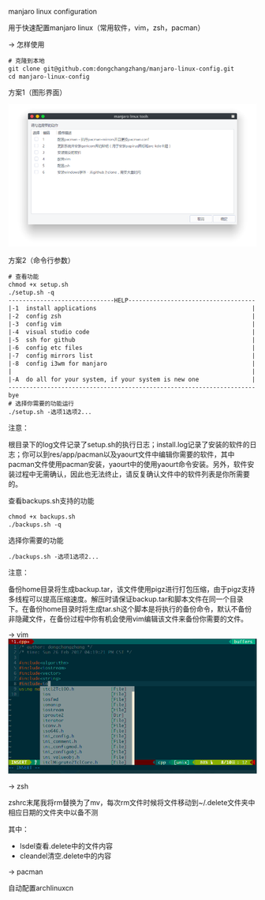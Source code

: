manjaro linux configuration

用于快速配置manjaro linux（常用软件，vim，zsh，pacman）

-> 怎样使用



```shell
# 克隆到本地
git clone git@github.com:dongchangzhang/manjaro-linux-config.git
cd manjaro-linux-config
```

方案1（图形界面）

![ui](preview/ui.png)

方案2（命令行参数）

```shell
# 查看功能
chmod +x setup.sh
./setup.sh -q
------------------------------HELP------------------------------------
|-1  install applications                                            |
|-2  config zsh                                                      |
|-3  config vim                                                      |
|-4  visual studio code                                              |
|-5  ssh for github                                                  |
|-6  config etc files                                                |
|-7  config mirrors list                                             |
|-8  config i3wm for manjaro                                         |
|                                                                    |
|-A  do all for your system, if your system is new one               |
----------------------------------------------------------------------
bye
# 选择你需要的功能运行
./setup.sh -选项1选项2...
```

注意：

根目录下的log文件记录了setup.sh的执行日志；install.log记录了安装的软件的日志；你可以到res/app/pacman以及yaourt文件中编辑你需要的软件，其中pacman文件使用pacman安装，yaourt中的使用yaourt命令安装。另外，软件安装过程中无需确认，因此也无法终止，请反复确认文件中的软件列表是你所需要的。

查看backups.sh支持的功能

```shell
chmod +x backups.sh
./backups.sh -q
```

选择你需要的功能

```shell
./backups.sh -选项1选项2...
```

注意：

备份home目录将生成backup.tar，该文件使用pigz进行打包压缩，由于pigz支持多线程可以提高压缩速度。解压时请保证backup.tar和脚本文件在同一个目录下。在备份home目录时将生成tar.sh这个脚本是将执行的备份命令，默认不备份非隐藏文件，在备份过程中你有机会使用vim编辑该文件来备份你需要的文件。

-> vim
![vim](preview/vim.png)

-> zsh

zshrc末尾我将rm替换为了mv，每次rm文件时候将文件移动到~/.delete文件夹中相应日期的文件夹中以备不测

其中：

* lsdel查看.delete中的文件内容
* cleandel清空.delete中的内容

-> pacman 

自动配置archlinuxcn